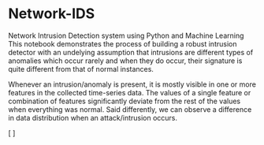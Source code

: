 # Network-IDS
Network Intrusion Detection system using Python and Machine Learning
This notebook demonstrates the process of building a robust intrusion detector with an undelying assumption that intrusions are different types of anomalies which occur rarely and when they do occur, their signature is quite different from that of normal instances.

Whenever an intrusion/anomaly is present, it is mostly visible in one or more features in the collected time-series data. The values of a single feature or combination of features significantly deviate from the rest of the values when everything was normal. Said differently, we can observe a difference in data distribution when an attack/intrusion occurs.

[ ]
